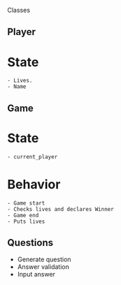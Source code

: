 Classes

## Player

# State

    - Lives.
    - Name

## Game

# State

    - current_player

# Behavior

    - Game start
    - Checks lives and declares Winner
    - Game end
    - Puts lives

## Questions

- Generate question
- Answer validation
- Input answer
